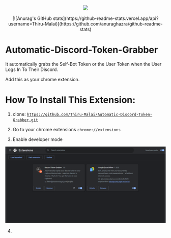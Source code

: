<p align="center">
  <img src="https://capsule-render.vercel.app/api?text=Hey Everyone!🕹️&animation=fadeIn&type=waving&color=gradient&height=100"/>
</p>


<p align="center">
[![Anurag's GitHub stats](https://github-readme-stats.vercel.app/api?username=Thiru-Malai)](https://github.com/anuraghazra/github-readme-stats)
</p>
  
# Automatic-Discord-Token-Grabber
 It automatically grabs the Self-Bot Token or the User Token when the User Logs In To Their Discord.
 
 Add this as your chrome extension.


# How To Install This Extension:

 1. clone: <code>https://github.com/Thiru-Malai/Automatic-Discord-Token-Grabber.git</code>

 2. Go to your chrome extensions <code>chrome://extensions</code>

 3. Enable developer mode
 <img src="/temp/developerMode.PNG"/>

 4.   
